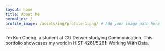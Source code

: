 ```yaml
---
layout: home
title: About Me
permalink: /
profile_image: /assets/img/profile-1.png/ # Add your image path here
---
```


I'm Kun Cheng, a student at CU Denver studying Communication. This portfolio showcases my work in HIST 4261/5261: Working With Data.

